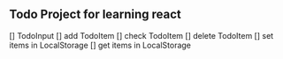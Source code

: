 ## Todo Project for learning react

[] TodoInput
[] add TodoItem
[] check TodoItem
[] delete TodoItem
[] set items in LocalStorage
[] get items in LocalStorage
